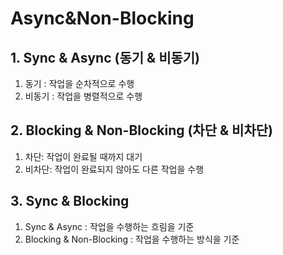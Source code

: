 # Async&amp;Non-Blocking

## 1. Sync & Async (동기 & 비동기)
1. 동기 : 작업을 순차적으로 수행
2. 비동기 : 작업을 병렬적으로 수행


## 2. Blocking & Non-Blocking (차단 & 비차단)
1. 차단: 작업이 완료될 때까지 대기
2. 비차단: 작업이 완료되지 않아도 다른 작업을 수행

## 3. Sync & Blocking
1. Sync & Async : 작업을 수행하는 흐림을 기준
2. Blocking & Non-Blocking : 작업을 수행하는 방식을 기준

